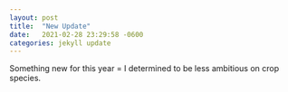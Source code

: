 ```yaml
---
layout: post
title:  "New Update"
date:   2021-02-28 23:29:58 -0600
categories: jekyll update
---
```


Something new for this year = I determined to be less ambitious on crop species. 
